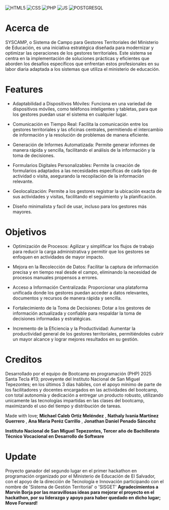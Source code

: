 ![HTML5](https://img.shields.io/badge/html5-%23E34F26.svg?style=for-the-badge&logo=html5&logoColor=white)
![CSS](https://img.shields.io/badge/CSS-239120?&style=for-the-badge&logo=css3&logoColor=white)
![PHP](https://shields.io/badge/-PHP-3776AB?style=flat&logo=php)
![JS](https://shields.io/badge/JavaScript-F7DF1E?logo=JavaScript&logoColor=000&style=flat-square)
![POSTGRESQL](https://img.shields.io/badge/postgresql-4169e1?style=for-the-badge&logo=postgresql&logoColor=white)

# Acerca de

SYSCAMP, o Sistema de Campo para Gestores Territoriales del Ministerio de Educación, es una iniciativa estratégica diseñada para modernizar y optimizar las operaciones de los gestores territoriales. 
Este sistema se centra en la implementación de soluciones prácticas y eficientes que aborden los desafíos específicos que enfrentan estos profesionales en su labor diaria adaptada a los sistemas que utiliza el ministerio de educación.

# Features

- Adaptabilidad a Dispositivos Móviles: Funciona en una variedad de dispositivos móviles, como teléfonos inteligentes y tabletas, para que los gestores puedan usar el sistema en cualquier lugar.
  
- Comunicación en Tiempo Real: Facilita la comunicación entre los gestores territoriales y las oficinas centrales, permitiendo el intercambio de información y la resolución de problemas de manera eficiente.
  
- Generación de Informes Automatizada: Permite generar informes de manera rápida y sencilla, facilitando el análisis de la información y la toma de decisiones.
  
- Formularios Digitales Personalizables: Permite la creación de formularios adaptados a las necesidades específicas de cada tipo de actividad o visita, asegurando la recopilación de la información relevante.
  
- Geolocalización: Permite a los gestores registrar la ubicación exacta de sus actividades y visitas, facilitando el seguimiento y la planificación.
  
- Diseño minimalista y facil de usar, incluso para los gestores más mayores.


# Objetivos

- Optimización de Procesos: Agilizar y simplificar los flujos de trabajo para reducir la carga administrativa y permitir que los gestores se enfoquen en actividades de mayor impacto.
  
- Mejora en la Recolección de Datos: Facilitar la captura de información precisa y en tiempo real desde el campo, eliminando la necesidad de procesos manuales propensos a errores.
  
- Acceso a Información Centralizada: Proporcionar una plataforma unificada donde los gestores puedan acceder a datos relevantes, documentos y recursos de manera rápida y sencilla.
  
- Fortalecimiento de la Toma de Decisiones: Dotar a los gestores de información actualizada y confiable para respaldar la toma de decisiones informadas y estratégicas.
  
- Incremento de la Eficiencia y la Productividad: Aumentar la productividad general de los gestores territoriales, permitiéndoles cubrir un mayor alcance y lograr mejores resultados en su gestión.


# Creditos

Desarrollado por el equipo de Bootcamp en programación (PHP) 2025 Santa Tecla #13; proveyente del Instituto Nacional de San Miguel Tepezontes; en los últimos 3 días hábiles, 
con el apoyo mínimo de parte de los facilitadores y docentes encargados en las actividades del bootcamp, con total autonomía y dedicación a entregar un producto robusto, 
utilizando unicamente las tecnologías impartidas en las clases del bootcamp, maximizando el uso del tiempo y distribución de tareas.


Made with love;
**Michael Caleb Ortiz Meléndez** , **Nathaly Ivania Martínez Guerrero** , **Ana María Peréz Carrillo** , **Jonathan Daniel Penado Sáncehz**

**Instituto Nacional de San Miguel Tepezontes, Tercer año de Bachillerato Técnico Vocacional en Desarrollo de Software**


# Update

Proyecto ganador del segundo lugar en el primer hackathon en programación organizado por el Ministerio de Educación de El Salvador, con el apoyo de la dirección de Tecnología e Innovación
participando con el nombre de 'Sistema de Gestión Territorial' o 'SISGET'
**Agradecimientos a Marvin Borja por las maravillosas ideas para mejorar el proyecto en el hackathon, por su liderazgo y apoyo para haber quedado en dicho lugar; Move Forward!**